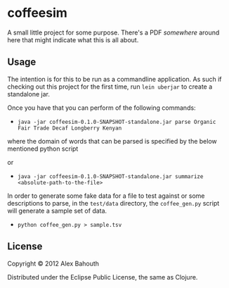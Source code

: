# coffeesim

A small little project for some purpose. There's a PDF *somewhere* around here that might indicate what this is all about.

## Usage

The intention is for this to be run as a commandline application. As such if checking out this project for the first time, run `lein uberjar` to create a standalone jar.

Once you have that you can perform of the following commands:

* `java -jar coffeesim-0.1.0-SNAPSHOT-standalone.jar parse Organic Fair Trade Decaf Longberry Kenyan`

where the domain of words that can be parsed is specified by the below mentioned python script

or

* `java -jar coffeesim-0.1.0-SNAPSHOT-standalone.jar summarize <absolute-path-to-the-file>`

In order to generate some fake data for a file to test against or some descriptions to parse, in the `test/data` directory, the `coffee_gen.py` script will generate a sample set of data.

* `python coffee_gen.py > sample.tsv`



## License

Copyright © 2012 Alex Bahouth

Distributed under the Eclipse Public License, the same as Clojure.
